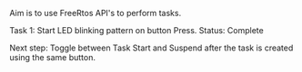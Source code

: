 Aim is to use FreeRtos API's to perform tasks.

Task 1: Start LED blinking pattern on button Press.
Status: Complete

Next step: Toggle between Task Start and Suspend after the task is created using the same button.